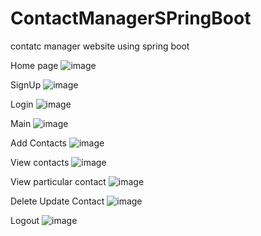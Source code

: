 # ContactManagerSPringBoot
contatc manager website using spring boot

Home page
![image](https://user-images.githubusercontent.com/49129492/204137019-922cf235-1acc-4f93-945d-a2f0a8363d0a.png)

SignUp
![image](https://user-images.githubusercontent.com/49129492/204137034-b0522faa-ebc9-439d-8d6f-5edb17ff3e5a.png)

Login
![image](https://user-images.githubusercontent.com/49129492/204137046-62696145-675d-413e-9fa4-fdde5054df4d.png)

Main 
![image](https://user-images.githubusercontent.com/49129492/204137082-85ca8234-4d5c-4b62-ace7-01aa9193a98d.png)

Add Contacts
![image](https://user-images.githubusercontent.com/49129492/204137120-e07b8de8-fcb2-4a28-a2e1-f326e7232853.png)

View contacts
![image](https://user-images.githubusercontent.com/49129492/204137137-7f84555c-8c5c-44a0-a763-68c7eed528e1.png)

View particular contact
![image](https://user-images.githubusercontent.com/49129492/204137158-941ae6ca-963b-4402-89f8-9c884703ea27.png)

Delete Update Contact
![image](https://user-images.githubusercontent.com/49129492/204137197-acb5f110-517f-4bd5-9280-bd07d22743e0.png)

Logout
![image](https://user-images.githubusercontent.com/49129492/204137220-59a8990f-38dd-45e5-9e57-919439b043ec.png)


